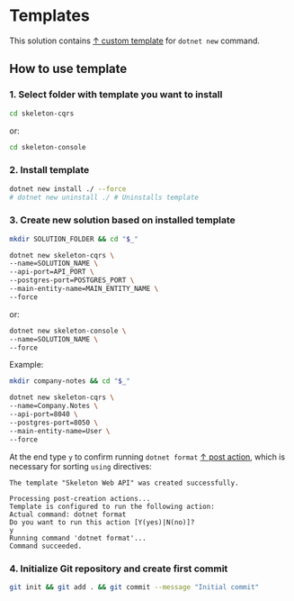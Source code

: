 # Templates

This solution contains [↑ custom template](https://learn.microsoft.com/en-us/dotnet/core/tools/custom-templates) for `dotnet new` command. 

## How to use template

### 1\. Select folder with template you want to install

```bash
cd skeleton-cqrs
```

or:

```bash
cd skeleton-console
```


### 2\. Install template

```bash
dotnet new install ./ --force
# dotnet new uninstall ./ # Uninstalls template
```

### 3\. Create new solution based on installed template

```bash
mkdir SOLUTION_FOLDER && cd "$_"
```

```bash
dotnet new skeleton-cqrs \
--name=SOLUTION_NAME \
--api-port=API_PORT \
--postgres-port=POSTGRES_PORT \
--main-entity-name=MAIN_ENTITY_NAME \
--force
```

or:

```bash
dotnet new skeleton-console \
--name=SOLUTION_NAME \
--force
```

Example:

```bash
mkdir company-notes && cd "$_"
```

```bash
dotnet new skeleton-cqrs \
--name=Company.Notes \
--api-port=8040 \
--postgres-port=8050 \
--main-entity-name=User \
--force
```

At the end type `y` to confirm running `dotnet format` [↑ post action](https://github.com/dotnet/templating/wiki/Post-Action-Registry), which is necessary for sorting `using` directives:

```console
The template "Skeleton Web API" was created successfully.

Processing post-creation actions...
Template is configured to run the following action:
Actual command: dotnet format
Do you want to run this action [Y(yes)|N(no)]?
y
Running command 'dotnet format'...
Command succeeded.
```

### 4\. Initialize Git repository and create first commit 

```bash
git init && git add . && git commit --message "Initial commit"
```